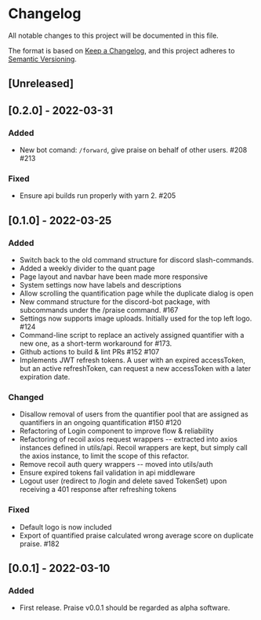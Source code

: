 # Changelog

All notable changes to this project will be documented in this file.

The format is based on [Keep a Changelog](https://keepachangelog.com/en/1.0.0/),
and this project adheres to [Semantic Versioning](https://semver.org/spec/v2.0.0.html).

## [Unreleased]

## [0.2.0] - 2022-03-31

### Added

- New bot comand: `/forward`, give praise on behalf of other users. #208 #213

### Fixed

- Ensure api builds run properly with yarn 2. #205

## [0.1.0] - 2022-03-25

### Added

- Switch back to the old command structure for discord slash-commands.
- Added a weekly divider to the quant page
- Page layout and navbar have been made more responsive
- System settings now have labels and descriptions
- Allow scrolling the quantification page while the duplicate dialog is open
- New command structure for the discord-bot package, with subcommands under the /praise command. #167
- Settings now supports image uploads. Initially used for the top left logo. #124
- Command-line script to replace an actively assigned quantifier with a new one, as a short-term workaround for #173.
- Github actions to build & lint PRs #152 #107
- Implements JWT refresh tokens. A user with an expired accessToken, but an active refreshToken, can request a new accessToken with a later expiration date.

### Changed

- Disallow removal of users from the quantifier pool that are assigned as quantifiers in an ongoing quantification #150 #120
- Refactoring of Login component to improve flow & reliability
- Refactoring of recoil axios request wrappers -- extracted into axios instances defined in utils/api. Recoil wrappers are kept, but simply call the axios instance, to limit the scope of this refactor.
- Remove recoil auth query wrappers -- moved into utils/auth
- Ensure expired tokens fail validation in api middleware
- Logout user (redirect to /login and delete saved TokenSet) upon receiving a 401 response after refreshing tokens

### Fixed

- Default logo is now included
- Export of quantified praise calculated wrong average score on duplicate praise. #182

## [0.0.1] - 2022-03-10

### Added

- First release. Praise v0.0.1 should be regarded as alpha software.
